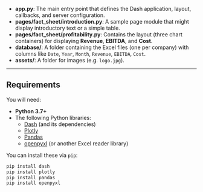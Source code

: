 
- **app.py**: The main entry point that defines the Dash application, layout, callbacks, and server configuration.  
- **pages/fact_sheet/introduction.py**: A sample page module that might display introductory text or a simple table.  
- **pages/fact_sheet/profitability.py**: Contains the layout (three chart containers) for displaying **Revenue**, **EBITDA**, and **Cost**.  
- **database/**: A folder containing the Excel files (one per company) with columns like `Date`, `Year`, `Month`, `Revenue`, `EBITDA`, `Cost`.  
- **assets/**: A folder for images (e.g. `logo.jpg`).  

---

## Requirements

You will need:

- **Python 3.7+**  
- The following Python libraries:
  - [Dash](https://dash.plotly.com/) (and its dependencies)  
  - [Plotly](https://plotly.com/python/)  
  - [Pandas](https://pandas.pydata.org/)  
  - [openpyxl](https://pypi.org/project/openpyxl/) (or another Excel reader library)  

You can install these via `pip`:

```bash
pip install dash
pip install plotly
pip install pandas
pip install openpyxl
